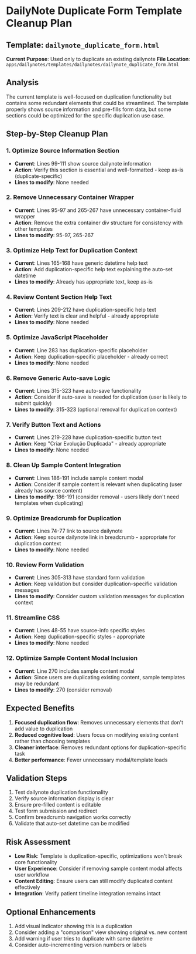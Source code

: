 # DailyNote Duplicate Form Template Cleanup Plan

## Template: `dailynote_duplicate_form.html`
**Current Purpose**: Used only to duplicate an existing dailynote
**File Location**: `apps/dailynotes/templates/dailynotes/dailynote_duplicate_form.html`

## Analysis
The current template is well-focused on duplication functionality but contains some redundant elements that could be streamlined. The template properly shows source information and pre-fills form data, but some sections could be optimized for the specific duplication use case.

## Step-by-Step Cleanup Plan

### 1. Optimize Source Information Section
- **Current**: Lines 99-111 show source dailynote information
- **Action**: Verify this section is essential and well-formatted - keep as-is (duplicate-specific)
- **Lines to modify**: None needed

### 2. Remove Unnecessary Container Wrapper
- **Current**: Lines 95-97 and 265-267 have unnecessary container-fluid wrapper
- **Action**: Remove the extra container div structure for consistency with other templates
- **Lines to modify**: 95-97, 265-267

### 3. Optimize Help Text for Duplication Context
- **Current**: Lines 165-168 have generic datetime help text
- **Action**: Add duplication-specific help text explaining the auto-set datetime
- **Lines to modify**: Already has appropriate text, keep as-is

### 4. Review Content Section Help Text
- **Current**: Lines 209-212 have duplication-specific help text
- **Action**: Verify text is clear and helpful - already appropriate
- **Lines to modify**: None needed

### 5. Optimize JavaScript Placeholder
- **Current**: Line 283 has duplication-specific placeholder
- **Action**: Keep duplication-specific placeholder - already correct
- **Lines to modify**: None needed

### 6. Remove Generic Auto-save Logic
- **Current**: Lines 315-323 have auto-save functionality
- **Action**: Consider if auto-save is needed for duplication (user is likely to submit quickly)
- **Lines to modify**: 315-323 (optional removal for duplication context)

### 7. Verify Button Text and Actions
- **Current**: Lines 219-228 have duplication-specific button text
- **Action**: Keep "Criar Evolução Duplicada" - already appropriate
- **Lines to modify**: None needed

### 8. Clean Up Sample Content Integration
- **Current**: Lines 186-191 include sample content modal
- **Action**: Consider if sample content is relevant when duplicating (user already has source content)
- **Lines to modify**: 186-191 (consider removal - users likely don't need templates when duplicating)

### 9. Optimize Breadcrumb for Duplication
- **Current**: Lines 74-77 link to source dailynote
- **Action**: Keep source dailynote link in breadcrumb - appropriate for duplication context
- **Lines to modify**: None needed

### 10. Review Form Validation
- **Current**: Lines 305-313 have standard form validation
- **Action**: Keep validation but consider duplication-specific validation messages
- **Lines to modify**: Consider custom validation messages for duplication context

### 11. Streamline CSS
- **Current**: Lines 48-55 have source-info specific styles
- **Action**: Keep duplication-specific styles - appropriate
- **Lines to modify**: None needed

### 12. Optimize Sample Content Modal Inclusion
- **Current**: Line 270 includes sample content modal
- **Action**: Since users are duplicating existing content, sample templates may be redundant
- **Lines to modify**: 270 (consider removal)

## Expected Benefits
1. **Focused duplication flow**: Removes unnecessary elements that don't add value to duplication
2. **Reduced cognitive load**: Users focus on modifying existing content rather than choosing templates
3. **Cleaner interface**: Removes redundant options for duplication-specific task
4. **Better performance**: Fewer unnecessary modal/template loads

## Validation Steps
1. Test dailynote duplication functionality
2. Verify source information display is clear
3. Ensure pre-filled content is editable
4. Test form submission and redirect
5. Confirm breadcrumb navigation works correctly
6. Validate that auto-set datetime can be modified

## Risk Assessment
- **Low Risk**: Template is duplication-specific, optimizations won't break core functionality
- **User Experience**: Consider if removing sample content modal affects user workflow
- **Content Editing**: Ensure users can still modify duplicated content effectively
- **Integration**: Verify patient timeline integration remains intact

## Optional Enhancements
1. Add visual indicator showing this is a duplication
2. Consider adding a "comparison" view showing original vs. new content
3. Add warning if user tries to duplicate with same datetime
4. Consider auto-incrementing version numbers or labels